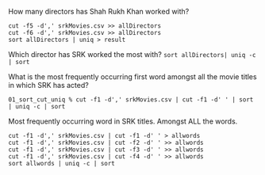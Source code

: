 How many directors has Shah Rukh Khan worked with?

```
cut -f5 -d',' srkMovies.csv >> allDirectors
cut -f6 -d',' srkMovies.csv >> allDirectors
sort allDirectors | uniq > result
```

Which director has SRK worked the most with?
`sort allDirectors| uniq -c | sort`

What is the most frequently occurring first word amongst all the movie titles in which SRK has acted?

```
01_sort_cut_uniq % cut -f1 -d',' srkMovies.csv | cut -f1 -d' ' | sort | uniq -c | sort
```

Most frequently occurring word in SRK titles. Amongst ALL the words.

```
cut -f1 -d',' srkMovies.csv | cut -f1 -d' ' > allwords
cut -f1 -d',' srkMovies.csv | cut -f2 -d' ' >> allwords
cut -f1 -d',' srkMovies.csv | cut -f3 -d' ' >> allwords
cut -f1 -d',' srkMovies.csv | cut -f4 -d' ' >> allwords
sort allwords | uniq -c | sort
```
